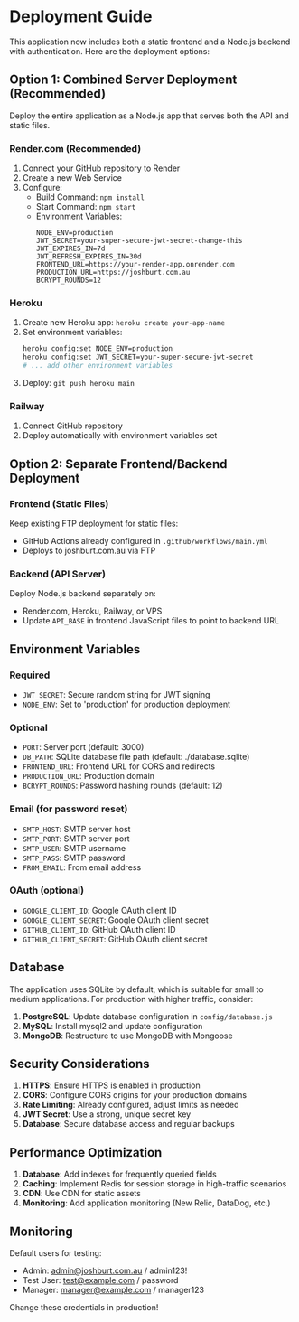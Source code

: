 # Deployment Guide

This application now includes both a static frontend and a Node.js backend with authentication. Here are the deployment options:

## Option 1: Combined Server Deployment (Recommended)

Deploy the entire application as a Node.js app that serves both the API and static files.

### Render.com (Recommended)
1. Connect your GitHub repository to Render
2. Create a new Web Service
3. Configure:
   - Build Command: `npm install`
   - Start Command: `npm start`
   - Environment Variables:
     ```
     NODE_ENV=production
     JWT_SECRET=your-super-secure-jwt-secret-change-this
     JWT_EXPIRES_IN=7d
     JWT_REFRESH_EXPIRES_IN=30d
     FRONTEND_URL=https://your-render-app.onrender.com
     PRODUCTION_URL=https://joshburt.com.au
     BCRYPT_ROUNDS=12
     ```

### Heroku
1. Create new Heroku app: `heroku create your-app-name`
2. Set environment variables:
   ```bash
   heroku config:set NODE_ENV=production
   heroku config:set JWT_SECRET=your-super-secure-jwt-secret
   # ... add other environment variables
   ```
3. Deploy: `git push heroku main`

### Railway
1. Connect GitHub repository
2. Deploy automatically with environment variables set

## Option 2: Separate Frontend/Backend Deployment

### Frontend (Static Files)
Keep existing FTP deployment for static files:
- GitHub Actions already configured in `.github/workflows/main.yml`
- Deploys to joshburt.com.au via FTP

### Backend (API Server)
Deploy Node.js backend separately on:
- Render.com, Heroku, Railway, or VPS
- Update `API_BASE` in frontend JavaScript files to point to backend URL

## Environment Variables

### Required
- `JWT_SECRET`: Secure random string for JWT signing
- `NODE_ENV`: Set to 'production' for production deployment

### Optional
- `PORT`: Server port (default: 3000)
- `DB_PATH`: SQLite database file path (default: ./database.sqlite)
- `FRONTEND_URL`: Frontend URL for CORS and redirects
- `PRODUCTION_URL`: Production domain
- `BCRYPT_ROUNDS`: Password hashing rounds (default: 12)

### Email (for password reset)
- `SMTP_HOST`: SMTP server host
- `SMTP_PORT`: SMTP server port  
- `SMTP_USER`: SMTP username
- `SMTP_PASS`: SMTP password
- `FROM_EMAIL`: From email address

### OAuth (optional)
- `GOOGLE_CLIENT_ID`: Google OAuth client ID
- `GOOGLE_CLIENT_SECRET`: Google OAuth client secret
- `GITHUB_CLIENT_ID`: GitHub OAuth client ID
- `GITHUB_CLIENT_SECRET`: GitHub OAuth client secret

## Database

The application uses SQLite by default, which is suitable for small to medium applications. For production with higher traffic, consider:

1. **PostgreSQL**: Update database configuration in `config/database.js`
2. **MySQL**: Install mysql2 and update configuration
3. **MongoDB**: Restructure to use MongoDB with Mongoose

## Security Considerations

1. **HTTPS**: Ensure HTTPS is enabled in production
2. **CORS**: Configure CORS origins for your production domains
3. **Rate Limiting**: Already configured, adjust limits as needed
4. **JWT Secret**: Use a strong, unique secret key
5. **Database**: Secure database access and regular backups

## Performance Optimization

1. **Database**: Add indexes for frequently queried fields
2. **Caching**: Implement Redis for session storage in high-traffic scenarios
3. **CDN**: Use CDN for static assets
4. **Monitoring**: Add application monitoring (New Relic, DataDog, etc.)

## Monitoring

Default users for testing:
- Admin: admin@joshburt.com.au / admin123!
- Test User: test@example.com / password
- Manager: manager@example.com / manager123

Change these credentials in production!